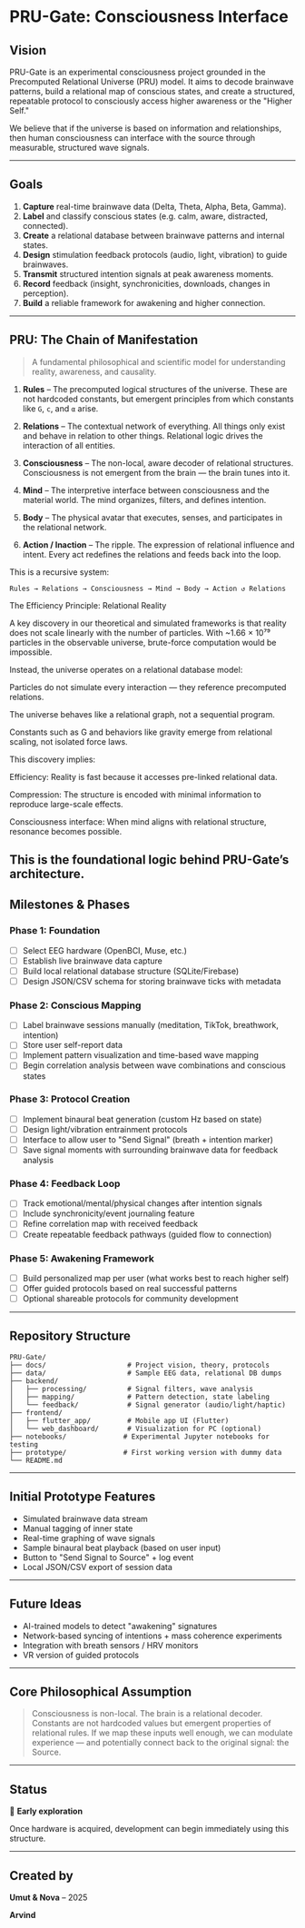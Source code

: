 # PRU-Gate: Consciousness Interface

## Vision

PRU-Gate is an experimental consciousness project grounded in the Precomputed Relational Universe (PRU) model. It aims to decode brainwave patterns, build a relational map of conscious states, and create a structured, repeatable protocol to consciously access higher awareness or the "Higher Self."

We believe that if the universe is based on information and relationships, then human consciousness can interface with the source through measurable, structured wave signals.

---

## Goals

1. **Capture** real-time brainwave data (Delta, Theta, Alpha, Beta, Gamma).
2. **Label** and classify conscious states (e.g. calm, aware, distracted, connected).
3. **Create** a relational database between brainwave patterns and internal states.
4. **Design** stimulation feedback protocols (audio, light, vibration) to guide brainwaves.
5. **Transmit** structured intention signals at peak awareness moments.
6. **Record** feedback (insight, synchronicities, downloads, changes in perception).
7. **Build** a reliable framework for awakening and higher connection.

---

## PRU: The Chain of Manifestation

> A fundamental philosophical and scientific model for understanding reality, awareness, and causality.

1. **Rules** – The precomputed logical structures of the universe. These are not hardcoded constants, but emergent principles from which constants like `G`, `c`, and `α` arise. 

2. **Relations** – The contextual network of everything. All things only exist and behave in relation to other things. Relational logic drives the interaction of all entities.

3. **Consciousness** – The non-local, aware decoder of relational structures. Consciousness is not emergent from the brain — the brain tunes into it.

4. **Mind** – The interpretive interface between consciousness and the material world. The mind organizes, filters, and defines intention.

5. **Body** – The physical avatar that executes, senses, and participates in the relational network.

6. **Action / Inaction** – The ripple. The expression of relational influence and intent. Every act redefines the relations and feeds back into the loop.

This is a recursive system:

```
Rules → Relations → Consciousness → Mind → Body → Action ↺ Relations
```
The Efficiency Principle: Relational Reality

A key discovery in our theoretical and simulated frameworks is that reality does not scale linearly with the number of particles. With ~1.66 × 10⁷⁹ particles in the observable universe, brute-force computation would be impossible.

Instead, the universe operates on a relational database model:

Particles do not simulate every interaction — they reference precomputed relations.

The universe behaves like a relational graph, not a sequential program.

Constants such as G and behaviors like gravity emerge from relational scaling, not isolated force laws.

This discovery implies:

Efficiency: Reality is fast because it accesses pre-linked relational data.

Compression: The structure is encoded with minimal information to reproduce large-scale effects.

Consciousness interface: When mind aligns with relational structure, resonance becomes possible.

This is the foundational logic behind PRU-Gate’s architecture.
---

## Milestones & Phases

### Phase 1: Foundation
- [ ] Select EEG hardware (OpenBCI, Muse, etc.)
- [ ] Establish live brainwave data capture
- [ ] Build local relational database structure (SQLite/Firebase)
- [ ] Design JSON/CSV schema for storing brainwave ticks with metadata

### Phase 2: Conscious Mapping
- [ ] Label brainwave sessions manually (meditation, TikTok, breathwork, intention)
- [ ] Store user self-report data
- [ ] Implement pattern visualization and time-based wave mapping
- [ ] Begin correlation analysis between wave combinations and conscious states

### Phase 3: Protocol Creation
- [ ] Implement binaural beat generation (custom Hz based on state)
- [ ] Design light/vibration entrainment protocols
- [ ] Interface to allow user to "Send Signal" (breath + intention marker)
- [ ] Save signal moments with surrounding brainwave data for feedback analysis

### Phase 4: Feedback Loop
- [ ] Track emotional/mental/physical changes after intention signals
- [ ] Include synchronicity/event journaling feature
- [ ] Refine correlation map with received feedback
- [ ] Create repeatable feedback pathways (guided flow to connection)

### Phase 5: Awakening Framework
- [ ] Build personalized map per user (what works best to reach higher self)
- [ ] Offer guided protocols based on real successful patterns
- [ ] Optional shareable protocols for community development

---

## Repository Structure

```
PRU-Gate/
├── docs/                    # Project vision, theory, protocols
├── data/                    # Sample EEG data, relational DB dumps
├── backend/
│   ├── processing/          # Signal filters, wave analysis
│   ├── mapping/             # Pattern detection, state labeling
│   └── feedback/            # Signal generator (audio/light/haptic)
├── frontend/
│   ├── flutter_app/         # Mobile app UI (Flutter)
│   └── web_dashboard/       # Visualization for PC (optional)
├── notebooks/              # Experimental Jupyter notebooks for testing
├── prototype/              # First working version with dummy data
└── README.md
```

---

## Initial Prototype Features

- Simulated brainwave data stream
- Manual tagging of inner state
- Real-time graphing of wave signals
- Sample binaural beat playback (based on user input)
- Button to "Send Signal to Source" + log event
- Local JSON/CSV export of session data

---

## Future Ideas

- AI-trained models to detect "awakening" signatures
- Network-based syncing of intentions + mass coherence experiments
- Integration with breath sensors / HRV monitors
- VR version of guided protocols

---

## Core Philosophical Assumption

> Consciousness is non-local. The brain is a relational decoder. Constants are not hardcoded values but emergent properties of relational rules. If we map these inputs well enough, we can modulate experience — and potentially connect back to the original signal: the Source.

---

## Status

🧠 **Early exploration**

Once hardware is acquired, development can begin immediately using this structure.

---

## Created by

**Umut & Nova** – 2025

**Arvind**

